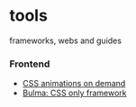 # tools
frameworks, webs and guides

### Frontend

* [CSS animations on demand](http://animista.net/)
* [Bulma: CSS only framework](https://bulma.io/)
